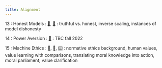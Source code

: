 ```yaml
---
title: Alignment
---
```


13
: Honest Models
    : [🛝](https://docs.google.com/presentation/d/1eVO4-HiPlxkOgySEPBv_H-TKkkZYpC5buySBeo1C6eU/edit?usp=sharing), [📖]()
: truthful vs. honest, inverse scaling, instances of model dishonesty

14
: Power Aversion
  : [🛝]()
: TBC fall 2022

15
: Machine Ethics
  : [🛝](https://docs.google.com/presentation/d/1yibQ-RBSMnejAdEk8iMTTzYyTFmMiRasOLwdvvahZkE/edit?usp=sharing), [📖](), [⌨️](https://colab.research.google.com/drive/1WyzvZR9Vd3R1QiJpKnYgnzCTp00xqnGF?usp=sharing)
: normative ethics background, human values, value learning with comparisons, translating moral knowledge into action, moral parliament, value clarification
